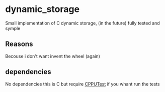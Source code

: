 # dynamic_storage
Small implementation of C dynamic storage, (in the future) fully tested and symple
## Reasons
Becouse i don't want invent the wheel (again)
## dependencies
No dependencies this is C but require [CPPUTest](https://cpputest.github.io/) if you whant run the tests
